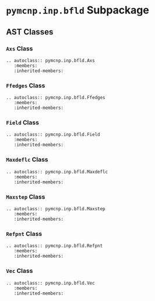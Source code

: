 # `pymcnp.inp.bfld` Subpackage

## AST Classes

### `Axs` Class

```{eval-rst}
.. autoclass:: pymcnp.inp.bfld.Axs
   :members:
   :inherited-members:
```

### `Ffedges` Class

```{eval-rst}
.. autoclass:: pymcnp.inp.bfld.Ffedges
   :members:
   :inherited-members:
```

### `Field` Class

```{eval-rst}
.. autoclass:: pymcnp.inp.bfld.Field
   :members:
   :inherited-members:
```

### `Maxdeflc` Class

```{eval-rst}
.. autoclass:: pymcnp.inp.bfld.Maxdeflc
   :members:
   :inherited-members:
```

### `Maxstep` Class

```{eval-rst}
.. autoclass:: pymcnp.inp.bfld.Maxstep
   :members:
   :inherited-members:
```

### `Refpnt` Class

```{eval-rst}
.. autoclass:: pymcnp.inp.bfld.Refpnt
   :members:
   :inherited-members:
```

### `Vec` Class

```{eval-rst}
.. autoclass:: pymcnp.inp.bfld.Vec
   :members:
   :inherited-members:
```
